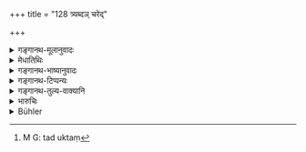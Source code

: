 +++
title = "128 त्र्यब्दञ् चरेद्"

+++

<details><summary>गङ्गानथ-मूलानुवादः</summary>

Or, he may perform, for three years, the penance of the ‘Brāhmaṇa-killer,’ keeping himself under control and wearing matted locks, living far off from the village, having his abode at the root of a tree.—(128)
</details>

<details><summary>मेधातिथिः</summary>

आद्यो ऽर्धः श्लोकस् "तुरीयः" (म्ध् ११.१२६) इतरस्यानुवादः ।

- **जटी**ति चीरखट्वाङ्गधारणादिनिवृत्त्यर्थम् इति <u>केचित्</u> । 

- <u>तद् अयुक्तम्</u>[^१८६] । तत्रैव ते धर्मास् तदीयतुरीयभगतिदेशो नान्येषां सत्य् अपि संभवे, सरस्वतीपरिसर्पणादीनाम् इव प्रयोजनसत्त्वोपपत्तौ ।


[^१८६]:
     M G: tad uktaṃ

- **दूरत** इति ग्रामान् निवृत्तिः । **वृक्षमूले** कुटीं कृत्वेति ॥ ११.१२८ ॥
</details>

<details><summary>गङ्गानथ-भाष्यानुवादः</summary>

The first half of the verse explains what is meant by the ‘one-fourth’ mentioned in the preceding verse.

‘*Wearing matted* *locks*.’— Some people hold that this is meant to exclude the wearing of rags, carrying of a part of the bedstead and so forth (which have been prescribed for the Brāhmaṇa-killer).

This, however, is not right. For what the present verse does is to apply to the case in question the ‘one fourth’ part of only those details that have been prescribed for the Brāhmaṇa-killer, and not of anything else, even though some such be possible;—walking against the current, of the Sarasvatī and such other (optional) details (laid down in 78 *et. seq*.,) being adopted only when there is some necessity for them.

‘*Far off*’— All that this means is that he should not remain in the village.

‘*Under the root of a tree*’;—*i.e*.., having built a hut there.—(128)
</details>

<details><summary>गङ्गानथ-टिप्पन्यः</summary>

According to Medhātithi and Rāghavānanda this verse only reiterates what
has been prescribed in verse 126, all the details of which are meant to
be observed in the present connection;—but according to Govindarāja and
Kullūka, the special details, of carrying the skull and so forth, which
are not expressly mentioned here, are not meant here.

This verse is quoted in *Parāśaramādhava* (Prāyaścitta, p. 128);—and in
*Prāyaścittaviveka* (pp. 216 and 534).
</details>

<details><summary>गङ्गानथ-तुल्य-वाक्यानि</summary>

**(verses 11.126-130)  
**

See Comparative notes for [Verse
11.126].
</details>

<details><summary>भारुचिः</summary>

**जटिल**वचनं नियमार्थत्वाद् अन्येषां खट्वाङ्गीत्येवमादीनां निवृत्त्यर्थम् ॥ ११.१२७ ॥
</details>

<details><summary>Bühler</summary>

129	Or he may perform the penance prescribed for the murderer of a Brahmana during three years, controlling himself, wearing his hair in braids, staying far away from the village, and dwelling at the root of a tree.
</details>
